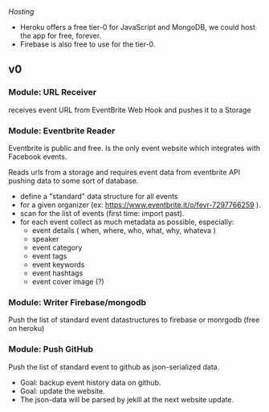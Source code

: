 *Hosting*
- Heroku offers a free tier-0 for JavaScript and MongoDB, we could host the app for free, forever.
- Firebase is also free to use for the tier-0.

## v0

### Module: URL Receiver
receives event URL from EventBrite Web Hook and pushes it to a Storage

### Module: Eventbrite Reader
Eventbrite is public and free. Is the only event website which integrates with Facebook events.

Reads urls from a storage and requires event data from eventbrite API pushing data to some sort of database.

- define a "standard" data structure for all events
- for a given organizer (ex: https://www.eventbrite.it/o/fevr-7297766259 ).
- scan for the list of events (first time: import past).
- for each event collect as much metadata as possible, especially:
  - event details ( when, where, who, what, why, whateva )
  - speaker
  - event category
  - event tags
  - event keywords
  - event hashtags
  - event cover image (?)

### Module: Writer Firebase/mongodb
Push the list of standard event datastructures to firebase or monrgodb (free on heroku)

### Module: Push GitHub
Push the list of standard event to github as json-serialized data. 
- Goal: backup event history data on github. 
- Goal: update the website. 
- The json-data will be parsed by jekill at the next website update.


